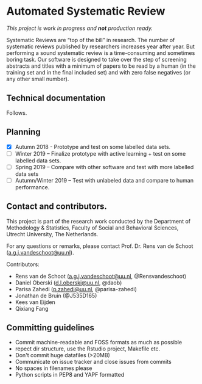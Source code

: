 # Automated Systematic Review

*This project is work in progress and **not** production ready.*

Systematic Reviews are “top of the bill” in research. The number of systematic
reviews published by researchers increases year after year. But performing a
sound systematic review is a time-consuming and sometimes boring task. Our
software is designed to take over the step of screening abstracts and titles
with a minimum of papers to be read by a human (in the training set and in the
final included set) and with zero false negatives (or any other small number). 

## Technical documentation

Follows. 

## Planning

- [x] Autumn 2018 - Prototype and test on some labelled data sets. 
- [ ] Winter 2019 – Finalize prototype with active learning + test on some labelled data sets.
- [ ] Spring 2019 – Compare with other software and test with more labelled data sets
- [ ] Autumn/Winter 2019 – Test with unlabeled data and compare to human performance.

## Contact and contributors. 

This project is part of the research work conducted by the Department of Methodology & Statistics,  Faculty of Social and Behavioral Sciences,  Utrecht University,  The Netherlands.

For any questions or remarks, please contact Prof. Dr. Rens van de Schoot (a.g.j.vandeschoot@uu.nl). 

Contributors: 

- Rens van de Schoot (a.g.j.vandeschoot@uu.nl, @Rensvandeschoot)
- Daniel Oberski (d.l.oberski@uu.nl, @daob)
- Parisa Zahedi (p.zahedi@uu.nl, @parisa-zahedi)
- Jonathan de Bruin (@J535D165)
- Kees van Eijden
- Qixiang Fang

## Committing guidelines

  * Commit machine-readable and FOSS formats as much as possible
  * repect dir structure, use the Rstudio project, Makefile etc.
  * Don't commit huge datafiles (>20MB)
  * Communicate on issue tracker and close issues from commits
  * No spaces in filenames please
  * Python scripts in PEP8 and YAPF formatted
 
